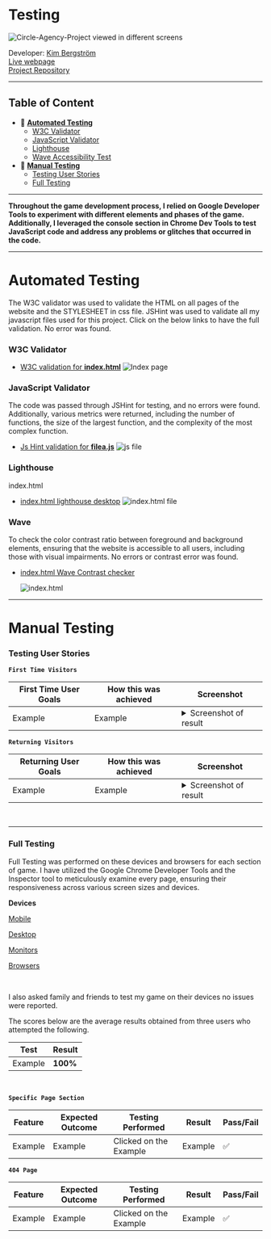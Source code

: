 # Testing

![Circle-Agency-Project viewed in different screens](#img)

Developer: [Kim Bergström](https://github.com/KimBergstroem) <br>
[Live webpage](https://midterm-agency-client-project.netlify.app/)<br>
[Project Repository](https://github.com/KimBergstroem/midterm-agency-client-project)<br>

---

## Table of Content

- 📄 [**Automated Testing**](#automated-testing)
  - [W3C Validator](#w3c-validator)
  - [JavaScript Validator](#javaScript-validator)
  - [Lighthouse](#lighthouse)
  - [Wave Accessibility Test](#wave)
- 📄 [**Manual Testing**](#manual-testing)
  - [Testing User Stories](#testing-user-stories)
  - [Full Testing](#full-testing)

---

**Throughout the game development process, I relied on Google Developer Tools to experiment with different elements and phases of the game. Additionally, I leveraged the console section in Chrome Dev Tools to test JavaScript code and address any problems or glitches that occurred in the code.**

---

# **Automated Testing**

The W3C validator was used to validate the HTML on all pages of the website and the STYLESHEET in css file. JSHint was used to validate all my javascript files used for this project. Click on the below links to have the full validation. No error was found.

### **W3C Validator**

- [W3C validation for **index.html**](#img)
  ![Index page](#img)

### **JavaScript Validator**

The code was passed through JSHint for testing, and no errors were found. Additionally, various metrics were returned, including the number of functions, the size of the largest function, and the complexity of the most complex function.

- [Js Hint validation for **filea.js**](https://jshint.com/)
  ![js file](#img)

### **Lighthouse**

index.html

- [index.html lighthouse desktop](#https)
  ![index.html file](#img)

### **Wave**

To check the color contrast ratio between foreground and background elements, ensuring that the website is accessible to all users, including those with visual impairments. No errors or contrast error was found.

- [index.html Wave Contrast checker](#Https)

  ![index.html](#img)

---

# **Manual Testing**

### **Testing User Stories**

**`First Time Visitors`**

| First Time User Goals | How this was achieved | Screenshot                                                                |
| --------------------- | --------------------- | ------------------------------------------------------------------------- |
| Example               | Example               | <details><summary>Screenshot of result</summary>![Result](#img)</details> |

**`Returning Visitors`**

| Returning User Goals | How this was achieved | Screenshot                                                                |
| -------------------- | --------------------- | ------------------------------------------------------------------------- |
| Example              | Example               | <details><summary>Screenshot of result</summary>![Result](#img)</details> |

&nbsp;

---

### **Full Testing**

Full Testing was performed on these devices and browsers for each section of game.
I have utilized the Google Chrome Developer Tools and the Inspector tool to meticulously examine every page, ensuring their responsiveness across various screen sizes and devices.

**Devices**

<ins>Mobile</ins>

<ins>Desktop</ins>

<ins>Monitors</ins>

<ins>Browsers</ins>

&nbsp;

I also asked family and friends to test my game on their devices no issues were reported.

The scores below are the average results obtained from three users who attempted the following.

| Test    | Result   |
| ------- | -------- |
| Example | **100%** |

&nbsp;

**`Specific Page Section`**

| Feature | Expected Outcome | Testing Performed      | Result  | Pass/Fail |
| ------- | ---------------- | ---------------------- | ------- | --------- |
| Example | Example          | Clicked on the Example | Example | ✅        |

**`404 Page`**

| Feature | Expected Outcome | Testing Performed      | Result  | Pass/Fail |
| ------- | ---------------- | ---------------------- | ------- | --------- |
| Example | Example          | Clicked on the Example | Example | ✅        |
